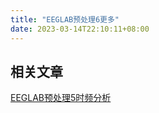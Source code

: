 ```yaml
---
title: "EEGLAB预处理6更多"
date: 2023-03-14T22:10:11+08:00
---
```


## 相关文章
[EEGLAB预处理5时频分析](../eeglab预处理5时频分析/)